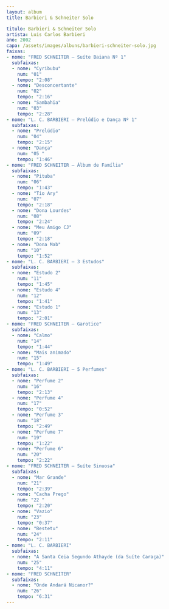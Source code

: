```yaml
---
layout: album
title: Barbieri & Schneiter Solo

titulo: Barbieri & Schneiter Solo
artista: Luis Carlos Barbieri
ano: 2002
capa: /assets/images/albuns/barbieri-schneiter-solo.jpg
faixas:
- nome: "FRED SCHNEITER – Suíte Baiana Nº 1"
  subfaixas:
  - nome: "Cyribubu"
    num: "01"
    tempo: "2:08"
  - nome: "Desconcertante"
    num: "02"
    tempo: "2:16"
  - nome: "Sambahia"
    num: "03"
    tempo: "2:28"
- nome: "L. C. BARBIERI – Prelúdio e Dança Nº 1"
  subfaixas:
  - nome: "Prelúdio"
    num: "04"
    tempo: "2:15"
  - nome: "Dança"
    num: "05 "
    tempo: "1:46"
- nome: "FRED SCHNEITER – Álbum de Família"
  subfaixas:
  - nome: "Pituba"
    num: "06"
    tempo: "1:43"
  - nome: "Tio Ary"
    num: "07"
    tempo: "2:18"
  - nome: "Dona Lourdes"
    num: "08"
    tempo: "2:24"
  - nome: "Meu Amigo CJ"
    num: "09"
    tempo: "2:18"
  - nome: "Dona Mab"
    num: "10"
    tempo: "1:52"
- nome: "L. C. BARBIERI – 3 Estudos"
  subfaixas:
  - nome: "Estudo 2"
    num: "11"
    tempo: "1:45"
  - nome: "Estudo 4"
    num: "12"
    tempo: "1:41"
  - nome: "Estudo 1"
    num: "13"
    tempo: "2:01"
- nome: "FRED SCHNEITER – Garotice"
  subfaixas:
  - nome: "Calmo"
    num: "14"
    tempo: "1:44"
  - nome: "Mais animado"
    num: "15"
    tempo: "1:49"
- nome: "L. C. BARBIERI – 5 Perfumes"
  subfaixas:
  - nome: "Perfume 2"
    num: "16"
    tempo: "2:13"
  - nome: "Perfume 4"
    num: "17"
    tempo: "0:52"
  - nome: "Perfume 3"
    num: "18"
    tempo: "2:49"
  - nome: "Perfume 7"
    num: "19"
    tempo: "1:22"
  - nome: "Perfume 6"
    num: "20"
    tempo: "2:22"
- nome: "FRED SCHNEITER – Suíte Sinuosa"
  subfaixas:
  - nome: "Mar Grande"
    num: "21"
    tempo: "2:39"
  - nome: "Cacha Prego"
    num: "22 "
    tempo: "2:20"
  - nome: "Vazio"
    num: "23"
    tempo: "0:37"
  - nome: "Bestetu"
    num: "24"
    tempo: "2:11"
- nome: "L. C. BARBIERI"
  subfaixas:
  - nome: "A Santa Ceia Segundo Athayde (da Suíte Caraça)"
    num: "25"
    tempo: "4:11"
- nome: "FRED SCHNEITER"
  subfaixas:
  - nome: "Onde Andará Nicanor?"
    num: "26"
    tempo: "6:31"
---
```

